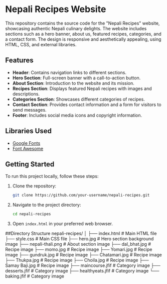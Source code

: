 # Nepali Recipes Website

This repository contains the source code for the "Nepali Recipes" website, showcasing authentic Nepali culinary delights. The website includes sections such as a hero banner, about us, featured recipes, categories, and a contact form. The design is responsive and aesthetically appealing, using HTML, CSS, and external libraries.

## Features

- **Header**: Contains navigation links to different sections.
- **Hero Section**: Full-screen banner with a call-to-action button.
- **About Section**: Introduction to the website and its mission.
- **Recipes Section**: Displays featured Nepali recipes with images and descriptions.
- **Categories Section**: Showcases different categories of recipes.
- **Contact Section**: Provides contact information and a form for visitors to send messages.
- **Footer**: Includes social media icons and copyright information.

## Libraries Used

- [Google Fonts](https://fonts.googleapis.com/css2?family=Josefin+Sans)
- [Font Awesome](https://cdnjs.cloudflare.com/ajax/libs/font-awesome/6.4.0/css/all.min.css)

## Getting Started

To run this project locally, follow these steps:

1. Clone the repository:
   ```bash
   git clone https://github.com/your-username/nepali-recipes.git
2. Navigate to the project directory:
   ```bash
   cd nepali-recipes  
3. Open `index.html` in your preferred web browser.

##Directory Structure
nepali-recipes/
│
├── index.html       # Main HTML file
├── style.css        # Main CSS file
├── hero.jpg         # Hero section background image
├── nepali-thali.png # About section image
├── dal_bhat.jpg     # Recipe image
├── momo.jpg         # Recipe image
├── Yomari.jpg       # Recipe image
├── gundruk.jpg      # Recipe image
├── Chatamari.jpg    # Recipe image
├── Thukpa.jpg       # Recipe image
├── Choila.jpg       # Recipe image
├── Samay Baji.jpg   # Recipe image
├── maincourse.jfif  # Category image
├── desserts.jfif    # Category image
├── healthyeats.jfif # Category image
└── baking.jfif      # Category image


